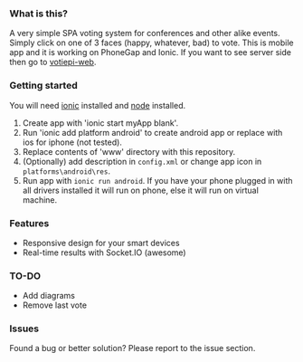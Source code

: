 ### What is this?
A very simple SPA voting system for conferences and other alike events. Simply click on one of 3 faces (happy, whatever, bad) to vote. This is mobile app and it is working on PhoneGap and Ionic. If you want to see server side then go to [votiepi-web](https://github.com/Teodors/votiepi-web).

### Getting started
You will need [ionic](http://ionicframework.com/) installed and [node](http://nodejs.org/) installed.
1. Create app with 'ionic start myApp blank'. 
2. Run 'ionic add platform android' to create android app or replace with ios for iphone (not tested). 
3. Replace contents of 'www' directory with this repository.
4. (Optionally) add description in `config.xml` or change app icon in `platforms\android\res`.
5. Run app with `ionic run android`. If you have your phone plugged in with all drivers installed it will run on phone, else it will run on virtual machine.

### Features
 * Responsive design for your smart devices
 * Real-time results with Socket.IO (awesome)

### TO-DO
 * Add diagrams
 * Remove last vote

### Issues
Found a bug or better solution? Please report to the issue section.
